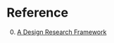 # Reference

0. [A Design Research Framework](https://www.muledesign.com/blog/design-research-framework)

